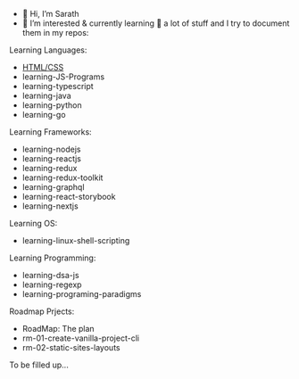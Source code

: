 - 👋 Hi, I’m Sarath
- 👀 I’m interested & currently learning 🌱 a lot of stuff and I try to document them in my repos:

Learning Languages:
- [HTML/CSS]([/learning-html-css](https://github.com/noobe/learning-html-css))
- learning-JS-Programs
- learning-typescript
- learning-java
- learning-python
- learning-go

Learning Frameworks:
- learning-nodejs
- learning-reactjs
- learning-redux
- learning-redux-toolkit
- learning-graphql
- learning-react-storybook
- learning-nextjs

Learning OS:
- learning-linux-shell-scripting

Learning Programming:
- learning-dsa-js
- learning-regexp
- learning-programing-paradigms

Roadmap Prjects:
- RoadMap: The plan
- rm-01-create-vanilla-project-cli
- rm-02-static-sites-layouts

To be filled up...

<!---
noobe/noobe is a ✨ special ✨ repository because its `README.md` (this file) appears on your GitHub profile.
You can click the Preview link to take a look at your changes.
--->
